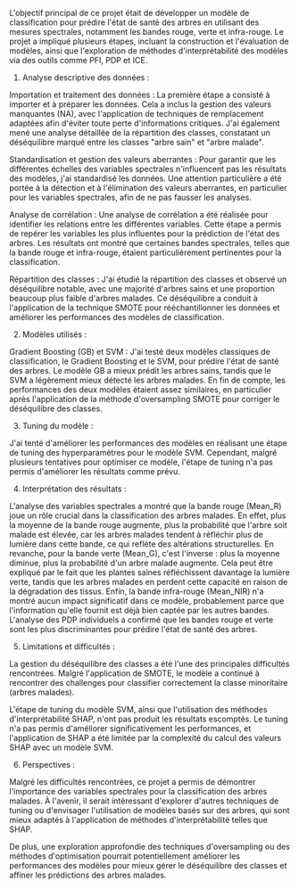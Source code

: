 L'objectif principal de ce projet était de développer un modèle de classification pour prédire l'état de santé des arbres en utilisant des mesures spectrales, notamment les bandes rouge, verte et infra-rouge. Le projet a impliqué plusieurs étapes, incluant la construction et l'évaluation de modèles, ainsi que l'exploration de méthodes d'interprétabilité des modèles via des outils comme PFI, PDP et ICE.

1. Analyse descriptive des données :

Importation et traitement des données : La première étape a consisté à importer et à préparer les données. Cela a inclus la gestion des valeurs manquantes (NA), avec l'application de techniques de remplacement adaptées afin d'éviter toute perte d'informations critiques. J'ai également mené une analyse détaillée de la répartition des classes, constatant un déséquilibre marqué entre les classes "arbre sain" et "arbre malade".

Standardisation et gestion des valeurs aberrantes : Pour garantir que les différentes échelles des variables spectrales n'influencent pas les résultats des modèles, j'ai standardisé les données. Une attention particulière a été portée à la détection et à l'élimination des valeurs aberrantes, en particulier pour les variables spectrales, afin de ne pas fausser les analyses.

Analyse de corrélation : Une analyse de corrélation a été réalisée pour identifier les relations entre les différentes variables. Cette étape a permis de repérer les variables les plus influentes pour la prédiction de l'état des arbres. Les résultats ont montré que certaines bandes spectrales, telles que la bande rouge et infra-rouge, étaient particulièrement pertinentes pour la classification.

Répartition des classes : J'ai étudié la répartition des classes et observé un déséquilibre notable, avec une majorité d'arbres sains et une proportion beaucoup plus faible d'arbres malades. Ce déséquilibre a conduit à l'application de la technique SMOTE pour rééchantillonner les données et améliorer les performances des modèles de classification.

2. Modèles utilisés :

Gradient Boosting (GB) et SVM : J'ai testé deux modèles classiques de classification, le Gradient Boosting et le SVM, pour prédire l'état de santé des arbres. Le modèle GB a mieux prédit les arbres sains, tandis que le SVM a légèrement mieux détecté les arbres malades. En fin de compte, les performances des deux modèles étaient assez similaires, en particulier après l'application de la méthode d'oversampling SMOTE pour corriger le déséquilibre des classes.

3. Tuning du modèle :

J'ai tenté d'améliorer les performances des modèles en réalisant une étape de tuning des hyperparamètres pour le modèle SVM. Cependant, malgré plusieurs tentatives pour optimiser ce modèle, l'étape de tuning n'a pas permis d'améliorer les résultats comme prévu.

4. Interprétation des résultats :

L'analyse des variables spectrales a montré que la bande rouge (Mean_R) joue un rôle crucial dans la classification des arbres malades. En effet, plus la moyenne de la bande rouge augmente, plus la probabilité que l'arbre soit malade est élevée, car les arbres malades tendent à réfléchir plus de lumière dans cette bande, ce qui reflète des altérations structurelles. En revanche, pour la bande verte (Mean_G), c'est l'inverse : plus la moyenne diminue, plus la probabilité d'un arbre malade augmente. Cela peut être expliqué par le fait que les plantes saines réfléchissent davantage la lumière verte, tandis que les arbres malades en perdent cette capacité en raison de la dégradation des tissus. Enfin, la bande infra-rouge (Mean_NIR) n'a montré aucun impact significatif dans ce modèle, probablement parce que l'information qu'elle fournit est déjà bien captée par les autres bandes. L'analyse des PDP individuels a confirmé que les bandes rouge et verte sont les plus discriminantes pour prédire l'état de santé des arbres.

5. Limitations et difficultés :

La gestion du déséquilibre des classes a été l'une des principales difficultés rencontrées. Malgré l'application de SMOTE, le modèle a continué à rencontrer des challenges pour classifier correctement la classe minoritaire (arbres malades).

L'étape de tuning du modèle SVM, ainsi que l'utilisation des méthodes d'interprétabilité SHAP, n'ont pas produit les résultats escomptés. Le tuning n'a pas permis d'améliorer significativement les performances, et l'application de SHAP a été limitée par la complexité du calcul des valeurs SHAP avec un modèle SVM.

6. Perspectives :

Malgré les difficultés rencontrées, ce projet a permis de démontrer l'importance des variables spectrales pour la classification des arbres malades. À l'avenir, il serait intéressant d'explorer d'autres techniques de tuning ou d'envisager l'utilisation de modèles basés sur des arbres, qui sont mieux adaptés à l'application de méthodes d'interprétabilité telles que SHAP.

De plus, une exploration approfondie des techniques d'oversampling ou des méthodes d'optimisation pourrait potentiellement améliorer les performances des modèles pour mieux gérer le déséquilibre des classes et affiner les prédictions des arbres malades.